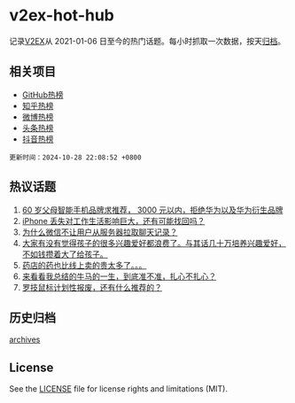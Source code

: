 # v2ex-hot-hub

 记录[V2EX](https://www.v2ex.com/)从 2021-01-06 日至今的热门话题。每小时抓取一次数据，按天[归档](archives)。
 
 ## 相关项目

- [GitHub热榜](https://github.com/snaildev/github-hot-hub)
- [知乎热榜](https://github.com/snaildev/zhihu-hot-hub)
- [微博热榜](https://github.com/snaildev/weibo-hot-hub)
- [头条热榜](https://github.com/snaildev/toutiao-hot-hub)
- [抖音热榜](https://github.com/snaildev/douyin-hot-hub)


 `更新时间：2024-10-28 22:08:52 +0800`

## 热议话题

1. [60 岁父母智能手机品牌求推荐， 3000 元以内，拒绝华为以及华为衍生品牌](https://www.v2ex.com/t/1084105)
1. [iPhone 丢失对工作生活影响巨大，还有可能找回吗？](https://www.v2ex.com/t/1084146)
1. [为什么微信不让用户从服务器拉取聊天记录？](https://www.v2ex.com/t/1084081)
1. [大家有没有觉得孩子的很多兴趣爱好都浪费了。与其话几十万培养兴趣爱好，不如钱攒着大了给孩子。](https://www.v2ex.com/t/1084248)
1. [药店的药也比线上卖的贵太多了。。。](https://www.v2ex.com/t/1084119)
1. [来看看我总结的牛马的一生，到底准不准，扎心不扎心？](https://www.v2ex.com/t/1084299)
1. [罗技鼠标计划性报废，还有什么推荐的？](https://www.v2ex.com/t/1084151)

## 历史归档

[archives](archives)

## License

See the [LICENSE](LICENSE) file for license rights and limitations (MIT).
